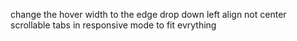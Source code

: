 change the hover width to the edge
drop down left align not center
scrollable tabs in responsive mode to fit evrything

